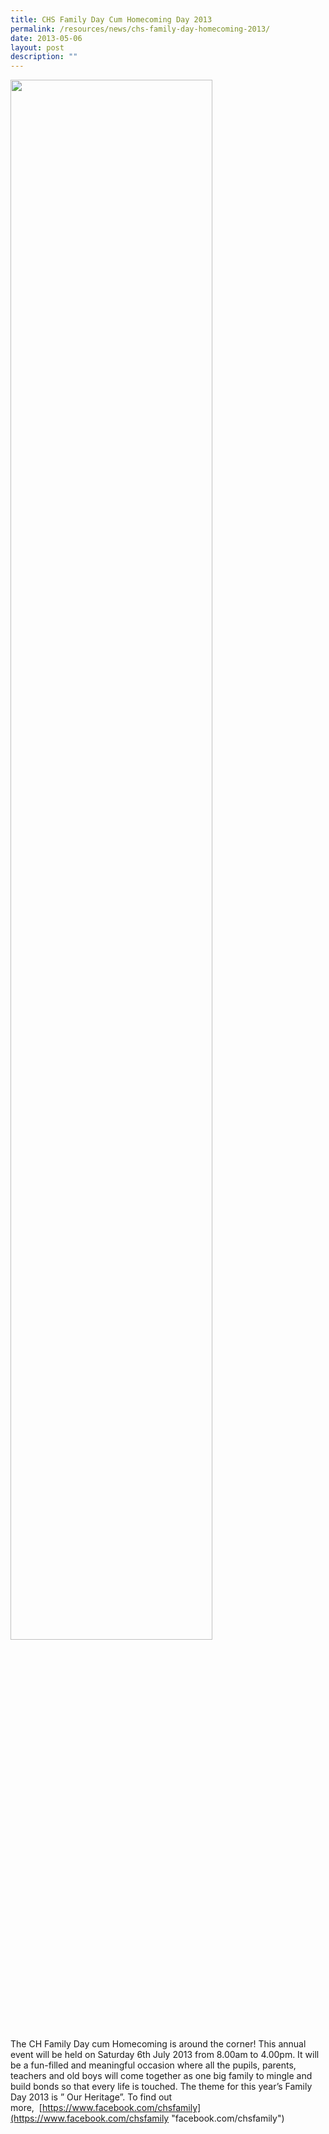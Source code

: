 ```yaml
---
title: CHS Family Day Cum Homecoming Day 2013
permalink: /resources/news/chs-family-day-homecoming-2013/
date: 2013-05-06
layout: post
description: ""
---
```

<img src="/images/pn94.png" style="width:80%">

The CH Family Day cum Homecoming is around the corner! This annual event will be held on Saturday 6th July 2013 from 8.00am to 4.00pm. It will be a fun-filled and meaningful occasion where all the pupils, parents, teachers and old boys will come together as one big family to mingle and build bonds so that every life is touched. The theme for this year’s Family Day 2013 is ” Our Heritage”. To find out more,  [https://www.facebook.com/chsfamily](https://www.facebook.com/chsfamily "facebook.com/chsfamily")